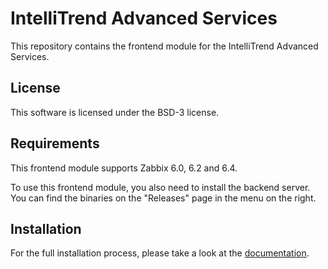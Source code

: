 # IntelliTrend Advanced Services

This repository contains the frontend module for the IntelliTrend Advanced Services.

## License

This software is licensed under the BSD-3 license.

## Requirements

This frontend module supports Zabbix 6.0, 6.2 and 6.4.

To use this frontend module, you also need to install the backend server. You can find the binaries on the "Releases" page in the menu on the right.

## Installation

For the full installation process, please take a look at the [documentation](docs/Documentation.md).
